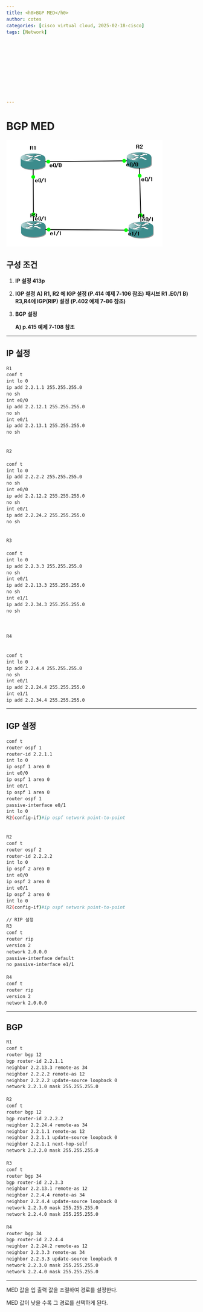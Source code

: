 ```yaml
---
title: <h0>BGP MED</h0>
author: cotes   
categories: [cisco virtual cloud, 2025-02-18-cisco]
tags: [Network]










---
```


# BGP MED



![MED](/assets/cisco_post_img/2025-02-18-MED/MED.png)

## 구성 조건

1. **IP 설정 413p**

2. **IGP 설정**
**A) R1, R2 에 IGP 설정 (P.414 예제 7-106 참조)**
**패시브 R1 .E0/1**
**B) R3,R4에 IGP(RIP) 설정 (P.402 예제 7-86 참조)**

3. **BGP 설정**

   **A) p.415 예제 7-108 참조**

------

## IP 설정

```bash
R1
conf t
int lo 0
ip add 2.2.1.1 255.255.255.0
no sh
int e0/0
ip add 2.2.12.1 255.255.255.0
no sh
int e0/1
ip add 2.2.13.1 255.255.255.0
no sh


R2

conf t
int lo 0
ip add 2.2.2.2 255.255.255.0
no sh
int e0/0
ip add 2.2.12.2 255.255.255.0
no sh
int e0/1
ip add 2.2.24.2 255.255.255.0
no sh


R3

conf t
int lo 0
ip add 2.2.3.3 255.255.255.0
no sh
int e0/1
ip add 2.2.13.3 255.255.255.0
no sh
int e1/1
ip add 2.2.34.3 255.255.255.0
no sh



R4


conf t
int lo 0
ip add 2.2.4.4 255.255.255.0
no sh
int e0/1
ip add 2.2.24.4 255.255.255.0
int e1/1
ip add 2.2.34.4 255.255.255.0


```



------

## IGP 설정

```bash
conf t
router ospf 1
router-id 2.2.1.1
int lo 0
ip ospf 1 area 0
int e0/0
ip ospf 1 area 0
int e0/1
ip ospf 1 area 0
router ospf 1
passive-interface e0/1
int lo 0
R2(config-if)#ip ospf network point-to-point


R2
conf t
router ospf 2
router-id 2.2.2.2
int lo 0
ip ospf 2 area 0
int e0/0
ip ospf 2 area 0
int e0/1
ip ospf 2 area 0
int lo 0
R2(config-if)#ip ospf network point-to-point

// RIP 설정
R3
conf t
router rip
version 2
network 2.0.0.0
passive-interface default
no passive-interface e1/1

R4
conf t
router rip
version 2
network 2.0.0.0
```

------

## BGP

```bash
R1
conf t
router bgp 12
bgp router-id 2.2.1.1
neighbor 2.2.13.3 remote-as 34
neighbor 2.2.2.2 remote-as 12
neighbor 2.2.2.2 update-source loopback 0
network 2.2.1.0 mask 255.255.255.0

R2
conf t
router bgp 12
bgp router-id 2.2.2.2
neighbor 2.2.24.4 remote-as 34
neighbor 2.2.1.1 remote-as 12
neighbor 2.2.1.1 update-source loopback 0
neighbor 2.2.1.1 next-hop-self
network 2.2.2.0 mask 255.255.255.0

R3
conf t
router bgp 34
bgp router-id 2.2.3.3
neighbor 2.2.13.1 remote-as 12
neighbor 2.2.4.4 remote-as 34
neighbor 2.2.4.4 update-source loopback 0
network 2.2.3.0 mask 255.255.255.0
network 2.2.4.0 mask 255.255.255.0

R4
router bgp 34
bgp router-id 2.2.4.4
neighbor 2.2.24.2 remote-as 12
neighbor 2.2.3.3 remote-as 34
neighbor 2.2.3.3 update-source loopback 0
network 2.2.3.0 mask 255.255.255.0
network 2.2.4.0 mask 255.255.255.0
```



------

MED 값을 입 출력 값을 조절하여 경로를 설정한다.

MED 값이 낮을 수록 그 경로를 선택하게 된다.

